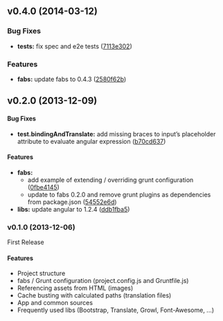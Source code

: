 <a name="v0.4.0"></a>
## v0.4.0 (2014-03-12)


### Bug Fixes

* **tests:** fix spec and e2e tests ([7113e302](https://github.com/w11k/fabs-boilerplate/commit/7113e3022b4ec503d74779425490fcc0d7a35a67))


### Features

* **fabs:** update fabs to 0.4.3 ([2580f62b](https://github.com/w11k/fabs-boilerplate/commit/2580f62b1962ff1f15887a963546ed7027d7f5df))


<a name="v0.2.0"></a>
## v0.2.0 (2013-12-09)


#### Bug Fixes

* **test.bindingAndTranslate:** add missing braces to input’s placeholder attribute to evaluate angular expression ([b70cd637](https://github.com/w11k/fabs-boilerplate/commit/b70cd637ee1390bf4154c2a89cdbb90f4945e6ec))


#### Features

* **fabs:**
    * add example of extending / overriding grunt configuration ([0fbe4145](https://github.com/w11k/fabs-boilerplate/commit/0fbe4145d9a9c37d26ec8431ee2043e8d6f05ef3))
    * update to fabs 0.2.0 and remove grunt plugins as dependencies from package.json ([54552e6d](https://github.com/w11k/fabs-boilerplate/commit/54552e6d112f0cc73070e130877c842f9a62f107))
* **libs:** update angular to 1.2.4 ([ddb1fba5](https://github.com/w11k/fabs-boilerplate/commit/ddb1fba57e8fb762a4fc3c10bacab43ada5c1e40))

<a name="v0.1.0"></a>
### v0.1.0 (2013-12-06)

First Release

#### Features

* Project structure
* fabs / Grunt configuration (project.config.js and Gruntfile.js)
* Referencing assets from HTML (images)
* Cache busting with calculated paths (translation files)
* App and common sources
* Frequently used libs (Bootstrap, Translate, Growl, Font-Awesome, ...)

